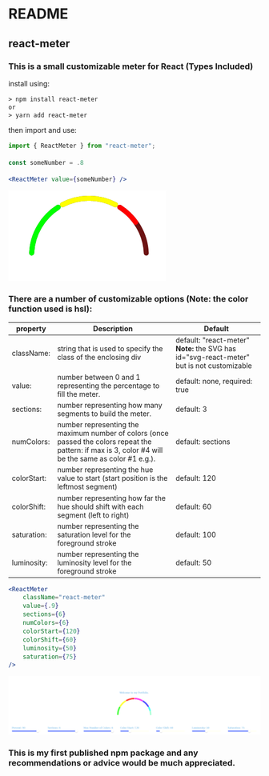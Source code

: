 # README
## react-meter

### This is a small customizable meter for React (Types Included)

install using:
```
> npm install react-meter
or
> yarn add react-meter
```
then import and use:

```jsx
import { ReactMeter } from "react-meter";

const someNumber = .8

<ReactMeter value={someNumber} />
```

![example image](https://github.com/DarbyBurbidge/react-meter/blob/dev/react-meter/.images/GuageExampleAlpha.png)

### There are a number of customizable options (Note: the color function used is hsl):
| property | Description | Default |
| --- | --- | --- |
| className: | string that is used to specify the class of the enclosing div | default: "react-meter" **Note:** the SVG has id="svg-react-meter" but is not customizable |
| value: | number between 0 and 1 representing the percentage to fill the meter. | default: none, required: true |
| sections: | number representing how many segments to build the meter. | default: 3 |
| numColors: | number representing the maximum number of colors (once passed the colors repeat the pattern: if max is 3, color #4 will be the same as color #1 e.g.). | default: sections |
| colorStart: | number representing the hue value to start (start position is the leftmost segment) | default: 120 |
| colorShift: | number representing how far the hue should shift with each segment (left to right) | default: 60 |
| saturation: | number representing the saturation level for the foreground stroke | default: 100 |
| luminosity: | number representing the luminosity level for the foreground stroke | default: 50 |

  
```jsx
<ReactMeter
    className="react-meter"
    value={.9} 
    sections={6}
    numColors={6}
    colorStart={120}
    colorShift={60}
    luminosity={50}
    saturation={75}   
/>
```

![example of customization](https://github.com/DarbyBurbidge/react-meter/blob/dev/react-meter/.images/GuageCustomExample.png)

### This is my first published npm package and any recommendations or advice would be much appreciated.




